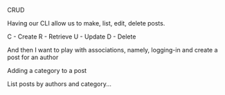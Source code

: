 CRUD

Having our CLI allow us to make, list, edit, delete posts.

C - Create
R - Retrieve
U - Update
D - Delete

And then I want to play with associations, namely, logging-in and create a post for an author

Adding a category to a post

List posts by authors and category...
